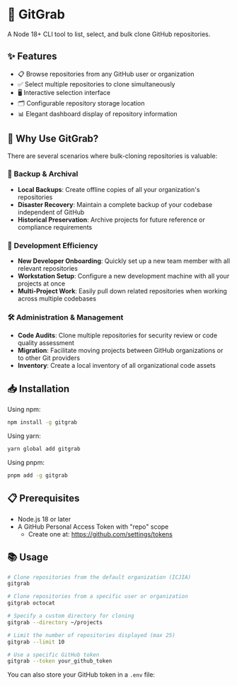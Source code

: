 # 🔄 GitGrab

A Node 18+ CLI tool to list, select, and bulk clone GitHub repositories.

## ✨ Features

- 📋 Browse repositories from any GitHub user or organization
- ✅ Select multiple repositories to clone simultaneously
- 🖥️ Interactive selection interface
- 🗂️ Configurable repository storage location
- 📊 Elegant dashboard display of repository information

## 🤔 Why Use GitGrab?

There are several scenarios where bulk-cloning repositories is valuable:

### 💾 Backup & Archival

- **Local Backups**: Create offline copies of all your organization's repositories
- **Disaster Recovery**: Maintain a complete backup of your codebase independent of GitHub
- **Historical Preservation**: Archive projects for future reference or compliance requirements

### 🚀 Development Efficiency

- **New Developer Onboarding**: Quickly set up a new team member with all relevant repositories
- **Workstation Setup**: Configure a new development machine with all your projects at once
- **Multi-Project Work**: Easily pull down related repositories when working across multiple codebases

### 🛠️ Administration & Management

- **Code Audits**: Clone multiple repositories for security review or code quality assessment
- **Migration**: Facilitate moving projects between GitHub organizations or to other Git providers
- **Inventory**: Create a local inventory of all organizational code assets

## 📥 Installation

Using npm:

```bash
npm install -g gitgrab
```

Using yarn:

```bash
yarn global add gitgrab
```

Using pnpm:

```bash
pnpm add -g gitgrab
```

## 📋 Prerequisites

- Node.js 18 or later
- A GitHub Personal Access Token with "repo" scope
  - Create one at: https://github.com/settings/tokens

## 📚 Usage

```bash
# Clone repositories from the default organization (ICJIA)
gitgrab

# Clone repositories from a specific user or organization
gitgrab octocat

# Specify a custom directory for cloning
gitgrab --directory ~/projects

# Limit the number of repositories displayed (max 25)
gitgrab --limit 10

# Use a specific GitHub token
gitgrab --token your_github_token
```

You can also store your GitHub token in a `.env` file:

